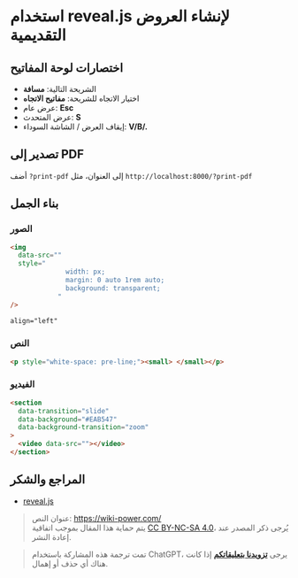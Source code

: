 # استخدام reveal.js لإنشاء العروض التقديمية

## اختصارات لوحة المفاتيح

- الشريحة التالية: **مسافة**
- اختيار الاتجاه للشريحة: **مفاتيح الاتجاه**
- عرض عام: **Esc**
- عرض المتحدث: **S**
- إيقاف العرض / الشاشة السوداء: **V/B/.**

## تصدير إلى PDF

أضف `?print-pdf` إلى العنوان، مثل `http://localhost:8000/?print-pdf`

## بناء الجمل

### الصور

```html
<img
  data-src=""
  style="
              width: px;
              margin: 0 auto 1rem auto;
              background: transparent;
            "
/>
```

```html
align="left"
```

### النص

```html
<p style="white-space: pre-line;"><small> </small></p>
```

### الفيديو

```html
<section
  data-transition="slide"
  data-background="#EAB547"
  data-background-transition="zoom"
>
  <video data-src=""></video>
</section>
```

## المراجع والشكر

- [reveal.js](https://revealjs.com/)

> عنوان النص: <https://wiki-power.com/>  
> يتم حماية هذا المقال بموجب اتفاقية [CC BY-NC-SA 4.0](https://creativecommons.org/licenses/by/4.0/deed.zh)، يُرجى ذكر المصدر عند إعادة النشر.

> تمت ترجمة هذه المشاركة باستخدام ChatGPT، يرجى [**تزويدنا بتعليقاتكم**](https://github.com/linyuxuanlin/Wiki_MkDocs/issues/new) إذا كانت هناك أي حذف أو إهمال.